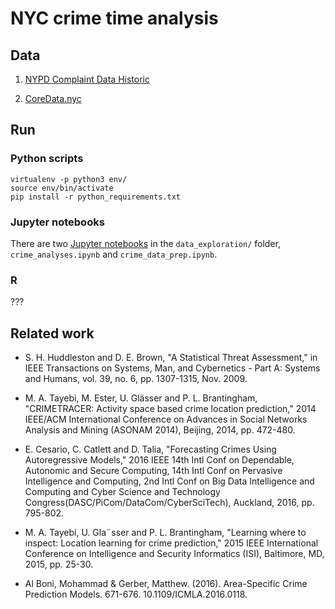 # NYC crime time analysis

## Data

1. [NYPD Complaint Data Historic](https://data.cityofnewyork.us/Public-Safety/NYPD-Complaint-Data-Historic/qgea-i56i)

2. [CoreData.nyc](http://app.coredata.nyc/)

## Run

### Python scripts

```
virtualenv -p python3 env/
source env/bin/activate
pip install -r python_requirements.txt
```

### Jupyter notebooks

There are two [Jupyter notebooks](http://jupyter.readthedocs.io/en/latest/running.html) in the `data_exploration/` folder, `crime_analyses.ipynb` and `crime_data_prep.ipynb`.

### R

???

## Related work

- S. H. Huddleston and D. E. Brown, "A Statistical Threat Assessment," in IEEE Transactions on Systems, Man, and Cybernetics - Part A: Systems and Humans, vol. 39, no. 6, pp. 1307-1315, Nov. 2009.

- M. A. Tayebi, M. Ester, U. Glässer and P. L. Brantingham, "CRIMETRACER: Activity space based crime location prediction," 2014 IEEE/ACM International Conference on Advances in Social Networks Analysis and Mining (ASONAM 2014), Beijing, 2014, pp. 472-480.

- E. Cesario, C. Catlett and D. Talia, "Forecasting Crimes Using Autoregressive Models," 2016 IEEE 14th Intl Conf on Dependable, Autonomic and Secure Computing, 14th Intl Conf on Pervasive Intelligence and Computing, 2nd Intl Conf on Big Data Intelligence and Computing and Cyber Science and Technology Congress(DASC/PiCom/DataCom/CyberSciTech), Auckland, 2016, pp. 795-802.

- M. A. Tayebi, U. Gla¨sser and P. L. Brantingham, "Learning where to inspect: Location learning for crime prediction," 2015 IEEE International Conference on Intelligence and Security Informatics (ISI), Baltimore, MD, 2015, pp. 25-30.

- Al Boni, Mohammad & Gerber, Matthew. (2016). Area-Specific Crime Prediction Models. 671-676. 10.1109/ICMLA.2016.0118.
